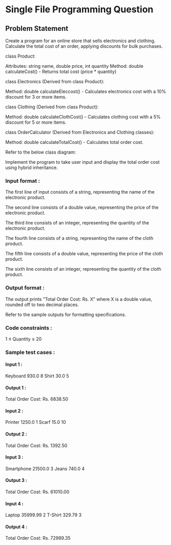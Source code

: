 # Single File Programming Question

## Problem Statement

Create a program for an online store that sells electronics and clothing. Calculate the total cost of an order, applying discounts for bulk purchases.

class Product:

Attributes: string name, double price, int quantity
Method: double calculateCost() - Returns total cost (price * quantity)

class Electronics (Derived from class Product):

Method: double calculateEleccost() - Calculates electronics cost with a 10% discount for 3 or more items.

class Clothing (Derived from class Product):

Method: double calculateClothCost() - Calculates clothing cost with a 5% discount for 5 or more items.

class OrderCalculator (Derived from Electronics and Clothing classes):

Method: double calculateTotalCost() - Calculates total order cost.

Refer to the below class diagram:

Implement the program to take user input and display the total order cost using hybrid inheritance.

### Input format :

The first line of input consists of a string, representing the name of the electronic product.

The second line consists of a double value, representing the price of the electronic product.

The third line consists of an integer, representing the quantity of the electronic product.

The fourth line consists of a string, representing the name of the cloth product.

The fifth line consists of a double value, representing the price of the cloth product.

The sixth line consists of an integer, representing the quantity of the cloth product.

### Output format :

The output prints "Total Order Cost: Rs. X" where X is a double value, rounded off to two decimal places.

Refer to the sample outputs for formatting specifications.

### Code constraints :

1 ≤ Quantity ≤ 20

### Sample test cases :

#### Input 1 :

Keyboard
930.0
8
Shirt
30.0
5

#### Output 1 :

Total Order Cost: Rs. 6838.50

#### Input 2 :

Printer
1250.0
1
Scarf
15.0
10

#### Output 2 :

Total Order Cost: Rs. 1392.50

#### Input 3 :

Smartphone
21500.0
3
Jeans
740.0
4

#### Output 3 :

Total Order Cost: Rs. 61010.00

#### Input 4 :

Laptop
35999.99
2
T-Shirt
329.79
3

#### Output 4 :

Total Order Cost: Rs. 72989.35
